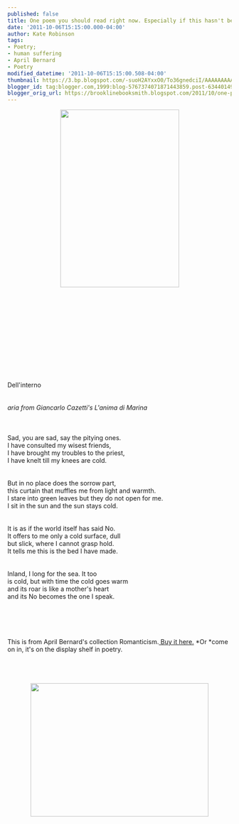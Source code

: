 ```yaml
---
published: false
title: One poem you should read right now. Especially if this hasn't been your week.
date: '2011-10-06T15:15:00.000-04:00'
author: Kate Robinson
tags:
- Poetry;
- human suffering
- April Bernard
- Poetry
modified_datetime: '2011-10-06T15:15:00.508-04:00'
thumbnail: https://3.bp.blogspot.com/-suoH2AYxxO0/To36gnedciI/AAAAAAAAAUU/0Xe76qqwUjA/s72-c/april.jpg
blogger_id: tag:blogger.com,1999:blog-5767374071871443859.post-6344014916453662471
blogger_orig_url: https://brooklinebooksmith.blogspot.com/2011/10/one-poem-you-should-read-right-now.html
---
```


<a href="https://3.bp.blogspot.com/-suoH2AYxxO0/To36gnedciI/AAAAAAAAAUU/0Xe76qqwUjA/s1600/april.jpg"><img style="TEXT-ALIGN: center; MARGIN: 0px auto 10px; WIDTH: 267px; DISPLAY: block; HEIGHT: 400px; CURSOR: hand" id="BLOGGER_PHOTO_ID_5660455744934081058" border="0" alt="" src="https://3.bp.blogspot.com/-suoH2AYxxO0/To36gnedciI/AAAAAAAAAUU/0Xe76qqwUjA/s400/april.jpg" /></a><br /><br /><br /><br /><br /><div></div><br /><br /><br /><br /><br /><br /><div>Dell'interno</div><br /><br /><em>aria from Giancarlo Cazetti's L'anima di Marina<br /><br /></em><br /><br />Sad, you are sad, say the pitying ones.<br />I have consulted my wisest friends,<br />I have brought my troubles to the priest,<br />I have knelt till my knees are cold.<br /><br /><br />But in no place does the sorrow part,<br />this curtain that muffles me from light and warmth.<br />I stare into green leaves but they do not open for me.<br />I sit in the sun and the sun stays cold.<br /><br /><br />It is as if the world itself has said No.<br />It offers to me only a cold surface, dull<br />but slick, where I cannot grasp hold.<br />It tells me this is the bed I have made.<br /><br /><br />Inland, I long for the sea. It too<br />is cold, but with time the cold goes warm<br />and its roar is like a mother's heart<br />and its No becomes the one I speak.<br /><br /><br /><br /><br /><br /><div>This is from April Bernard's collection Romanticism.<a href="https://www.brooklinebooksmith-shop.com/book/9780393338898"> Buy it here.</a> *Or *come on in, it's on the display shelf in poetry.</div><br /><br /><br /><br /><div><img style="TEXT-ALIGN: center; MARGIN: 0px auto 10px; WIDTH: 400px; DISPLAY: block; HEIGHT: 300px; CURSOR: hand" id="BLOGGER_PHOTO_ID_5660450301317125314" border="0" alt="" src="https://1.bp.blogspot.com/-_DS56Pw5xnc/To31jwbClMI/AAAAAAAAAUM/ErnTuxdFf0w/s400/stephanie.gif" /><br /></div><br /><br /><br /><br /><div></div>